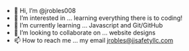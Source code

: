 - 👋 Hi, I’m @jrobles008
- 👀 I’m interested in ... learning everything there is to coding!
- 🌱 I’m currently learning ... Javascript and Git/GitHub
- 💞️ I’m looking to collaborate on ... website designs
- 📫 How to reach me ... my email jrobles@jjsafetyllc.com

<!---
jrobles008/jrobles008 is a ✨ special ✨ repository because its `README.md` (this file) appears on your GitHub profile.
You can click the Preview link to take a look at your changes.
--->
